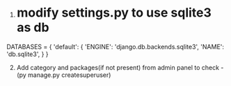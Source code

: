 1) # modify settings.py to use sqlite3 as db
 DATABASES = {
     'default': {
         'ENGINE': 'django.db.backends.sqlite3',
         'NAME': 'db.sqlite3',
     }
 }

2) Add category and packages(if not present) from admin panel to check
    -(py manage.py createsuperuser)
